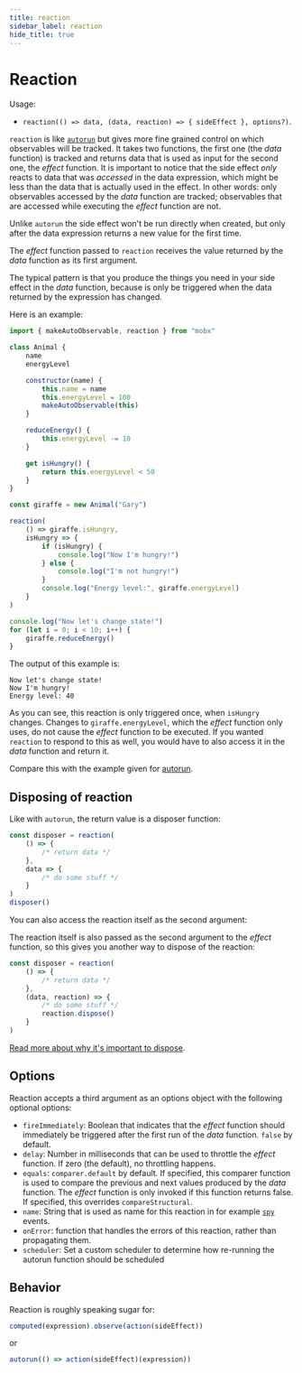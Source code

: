 ```yaml
---
title: reaction
sidebar_label: reaction
hide_title: true
---
```


<script async type="text/javascript" src="//cdn.carbonads.com/carbon.js?serve=CEBD4KQ7&placement=mobxjsorg" id="_carbonads_js"></script>

# Reaction

Usage:

-   `reaction(() => data, (data, reaction) => { sideEffect }, options?)`.

`reaction` is like [`autorun`](autorun.md) but gives more fine grained control on which observables will be tracked.
It takes two functions, the first one (the _data_ function) is tracked and returns data that is used as input for the second one, the _effect_ function.
It is important to notice that the side effect _only_ reacts to data that was _accessed_ in the data expression, which might be less than the data that is actually used in the effect. In other words: only observables accessed by the _data_ function are tracked; observables that are accessed while executing the _effect_ function are not.

Unlike `autorun` the side effect won't be run directly when created, but only after the data expression returns a new value for the first time.

The _effect_ function passed to `reaction` receives the value returned by the _data_ function as its first argument.

The typical pattern is that you produce the things you need in your side effect
in the _data_ function, because is only be triggered when the data returned by the expression has changed.

Here is an example:

```javascript
import { makeAutoObservable, reaction } from "mobx"

class Animal {
    name
    energyLevel

    constructor(name) {
        this.name = name
        this.energyLevel = 100
        makeAutoObservable(this)
    }

    reduceEnergy() {
        this.energyLevel -= 10
    }

    get isHungry() {
        return this.energyLevel < 50
    }
}

const giraffe = new Animal("Gary")

reaction(
    () => giraffe.isHungry,
    isHungry => {
        if (isHungry) {
            console.log("Now I'm hungry!")
        } else {
            console.log("I'm not hungry!")
        }
        console.log("Energy level:", giraffe.energyLevel)
    }
)

console.log("Now let's change state!")
for (let i = 0; i < 10; i++) {
    giraffe.reduceEnergy()
}
```

The output of this example is:

```
Now let's change state!
Now I'm hungry!
Energy level: 40
```

As you can see, this reaction is only triggered once, when `isHungry` changes.
Changes to `giraffe.energyLevel`, which the _effect_ function only uses, do not cause the _effect_ function to be executed. If you wanted `reaction` to respond to this
as well, you would have to also access it in the _data_ function and return it.

Compare this with the example given for [autorun](autorun.md).

## Disposing of reaction

Like with `autorun`, the return value is a disposer function:

```javascript
const disposer = reaction(
    () => {
        /* return data */
    },
    data => {
        /* do some stuff */
    }
)
disposer()
```

You can also access the reaction itself as the second argument:

The reaction itself is also passed as the second argument to the _effect_ function,
so this gives you another way to dispose of the reaction:

```javascript
const disposer = reaction(
    () => {
        /* return data */
    },
    (data, reaction) => {
        /* do some stuff */
        reaction.dispose()
    }
)
```

[Read more about why it's important to dispose](../best/dispose-reactions).

## Options

Reaction accepts a third argument as an options object with the following optional options:

-   `fireImmediately`: Boolean that indicates that the _effect_ function should immediately be triggered after the first run of the _data_ function. `false` by default.
-   `delay`: Number in milliseconds that can be used to throttle the _effect_ function. If zero (the default), no throttling happens.
-   `equals`: `comparer.default` by default. If specified, this comparer function is used to compare the previous and next values produced by the _data_ function. The _effect_ function is only invoked if this function returns false. If specified, this overrides `compareStructural`.
-   `name`: String that is used as name for this reaction in for example [`spy`](spy.md) events.
-   `onError`: function that handles the errors of this reaction, rather than propagating them.
-   `scheduler`: Set a custom scheduler to determine how re-running the autorun function should be scheduled

## Behavior

Reaction is roughly speaking sugar for:

```javascript
computed(expression).observe(action(sideEffect))
```

or

```javascript
autorun(() => action(sideEffect)(expression))
```
